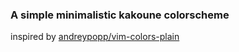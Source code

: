 ### A simple minimalistic kakoune colorscheme
inspired by [andreypopp/vim-colors-plain](https://github.com/andreypopp/vim-colors-plain)
